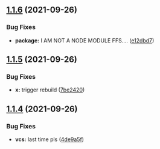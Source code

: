 ## [1.1.6](https://github.com/Force67/RETK/compare/v1.1.5...v1.1.6) (2021-09-26)


### Bug Fixes

* **package:** I AM NOT A NODE MODULE FFS.... ([e12dbd7](https://github.com/Force67/RETK/commit/e12dbd765516be07fe9c8b0c08f680122b53bf00))

## [1.1.5](https://github.com/Force67/RETK/compare/v1.1.4...v1.1.5) (2021-09-26)


### Bug Fixes

* **x:** trigger rebuild ([7be2420](https://github.com/Force67/RETK/commit/7be24205ce00fae658d474649d2ff6d4ffb1f659))

## [1.1.4](https://github.com/Force67/RETK/compare/v1.1.3...v1.1.4) (2021-09-26)


### Bug Fixes

* **vcs:** last time pls ([4de9a5f](https://github.com/Force67/RETK/commit/4de9a5f5af7959e4af071cf201b3c9248567a723))
